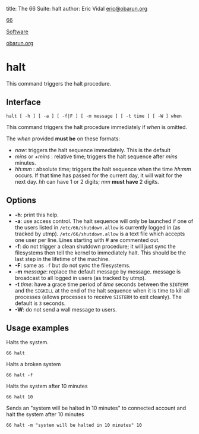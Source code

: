 title: The 66 Suite: halt
author: Eric Vidal <eric@obarun.org>

[66](index.html)

[Software](https://web.obarun.org/software)

[obarun.org](https://web.obarun.org)

# halt

This command triggers the halt procedure.

## Interface

```
halt [ -h ] [ -a ] [ -f|F ] [ -m message ] [ -t time ] [ -W ] when
```

This command triggers the halt procedure immediately if *when* is omitted.

The *when* provided **must be** on these formats:

- *now*: triggers the halt sequence immediately. This is the default
- *mins* or *+mins* : relative time; triggers the halt sequence after *mins* minutes.
- *hh:mm* : absolute time; triggers the halt sequence when the time *hh:mm* occurs. If that time has passed for the current day, it will wait for the next day. *hh* can have 1 or 2 digits; *mm* **must have** 2 digits.

## Options

- **-h**: print this help.
- **-a**: use access control. The halt sequence will only be launched if one of the users listed in `/etc/66/shutdown.allow` is currently logged in (as tracked by utmp). `/etc/66/shutdown.allow` is a text file which accepts one user per line. Lines starting with # are commented out.
- **-f**: do not trigger a clean shutdown procedure; it will just sync the filesystems then tell the kernel to immediately halt. This should be the last step in the lifetime of the machine.
- **-F**: same as `-f` but do not sync the filesystems.
- **-m** *message*: replace the default message by message. message is broadcast to all logged in users (as tracked by utmp).
- **-t** *time*: have a grace time period of *time* seconds between the `SIGTERM` and the `SIGKILL` at the end of the halt sequence when it is time to kill all processes (allows processes to receive `SIGTERM` to exit cleanly). The default is `3` seconds.
- **-W**: do not send a wall message to users.

## Usage examples

Halts the system.
```
66 halt
```

Halts a broken system
```
66 halt -f
```

Halts the system after 10 minutes
```
66 halt 10
```

Sends an "system will be halted in 10 minutes" to connected account and halt the system after 10 minutes
```
66 halt -m "system will be halted in 10 minutes" 10
```

